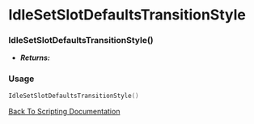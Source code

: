 # IdleSetSlotDefaultsTransitionStyle

### IdleSetSlotDefaultsTransitionStyle()
- ***Returns:*** 

### Usage

```Lua
IdleSetSlotDefaultsTransitionStyle()
```


[Back To Scripting Documentation](../README.md)
